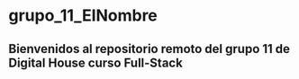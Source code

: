 # grupo_11_ElNombre
## Bienvenidos al repositorio remoto del grupo 11 de Digital House curso Full-Stack 
